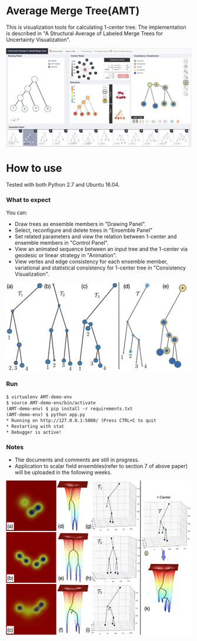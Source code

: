 # Average Merge Tree(AMT)

This is visualization tools for calculating 1-center tree. The implementation is described in "A Structural Average of Labeled Merge Trees for Uncertainty Visualization".

<center><img src="Interface.png" width="512"></center>

# How to use

Tested with both Python 2.7 and Ubuntu 16.04.

### What to expect

You can:
- Draw trees as ensemble members in "Drawing Panel".
- Select, reconfigure and delete trees in "Ensemble Panel"
- Set related parameters and view the relation between 1-center and ensemble members in "Control Panel".
- View an animated sequence between an input tree and the 1-center via geodesic or linear strategy in "Animation".
- View vertex and edge consistency for each ensemble member, variational and statistical consistency for 1-center tree in "Consistency Visualization".
<center><img src="2.png" width="512"></center>

### Run
    $ virtualenv AMT-demo-env
    $ source AMT-demo-env/bin/activate
    (AMT-demo-env) $ pip install -r requirements.txt
    (AMT-demo-env) $ python app.py
    * Running on http://127.0.0.1:5000/ (Press CTRL+C to quit
    * Restarting with stat
    * Debugger is active!

### Notes

- The documents and comments are still in progress.
- Application to scalar field ensembles(refer to section 7 of above paper) will be uploaded in the following weeks.
<center><img src="3.png" width="512"></center>
